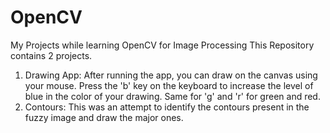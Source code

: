 # OpenCV
My Projects while learning OpenCV for Image Processing
This Repository contains 2 projects.
1. Drawing App: After running the app, you can draw on the canvas using your mouse. Press the 'b' key on the keyboard to increase the level of blue in the color of your drawing. Same for 'g' and 'r' for green and red.
2. Contours: This was an attempt to identify the contours present in the fuzzy image and draw the major ones.
